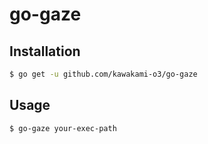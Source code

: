 # go-gaze

## Installation

```bash
$ go get -u github.com/kawakami-o3/go-gaze
```

## Usage

```
$ go-gaze your-exec-path
```
